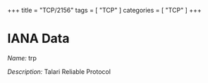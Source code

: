 +++
title = "TCP/2156"
tags = [ "TCP" ]
categories = [ "TCP" ]
+++

# IANA Data

_Name:_ trp

_Description:_ Talari Reliable Protocol

